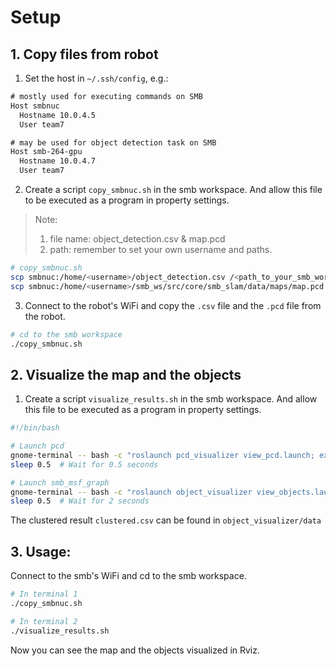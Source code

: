 # Setup
## 1. Copy files from robot
1. Set the host in `~/.ssh/config`, e.g.:
```txt
# mostly used for executing commands on SMB
Host smbnuc
  Hostname 10.0.4.5
  User team7

# may be used for object detection task on SMB
Host smb-264-gpu
  Hostname 10.0.4.7
  User team7
```

2. Create a script `copy_smbnuc.sh` in the smb workspace. And allow this file to be executed as a program in property settings.
> Note:
> 1. file name: object_detection.csv & map.pcd
> 2. path: remember to set your own username and paths.
```bash
# copy_smbnuc.sh
scp smbnuc:/home/<username>/object_detection.csv /<path_to_your_smb_workspace>/src/core/smb_result_visualization/object_visualizer/data/
scp smbnuc:/home/<username>/smb_ws/src/core/smb_slam/data/maps/map.pcd /<path_to_your_smb_workspace>/src/core/smb_result_visualization/pcd_visualizer/data/
```



3. Connect to the robot's WiFi and copy the `.csv` file and the `.pcd` file from the robot.
```bash
# cd to the smb workspace
./copy_smbnuc.sh
```

## 2. Visualize the map and the objects
1. Create a script `visualize_results.sh` in the smb workspace. And allow this file to be executed as a program in property settings.
```bash
#!/bin/bash

# Launch pcd
gnome-terminal -- bash -c "roslaunch pcd_visualizer view_pcd.launch; exec bash"
sleep 0.5  # Wait for 0.5 seconds

# Launch smb_msf_graph
gnome-terminal -- bash -c "roslaunch object_visualizer view_objects.launch; exec bash"
sleep 0.5  # Wait for 2 seconds
```
The clustered result `clustered.csv` can be found in `object_visualizer/data` 
## 3. Usage:
Connect to the smb's WiFi and cd to the smb workspace.
```bash
# In terminal 1
./copy_smbnuc.sh
```

```bash
# In terminal 2
./visualize_results.sh
```
Now you can see the map and the objects visualized in Rviz.